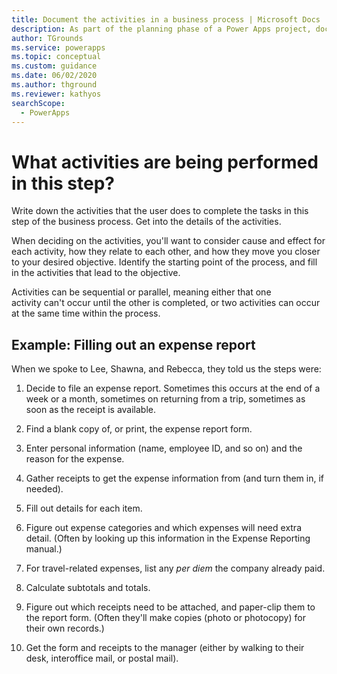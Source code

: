 ```yaml
---
title: Document the activities in a business process | Microsoft Docs
description: As part of the planning phase of a Power Apps project, document the activities  currently performed in each step of the business process you want to automate.
author: TGrounds
ms.service: powerapps
ms.topic: conceptual
ms.custom: guidance
ms.date: 06/02/2020
ms.author: thground
ms.reviewer: kathyos
searchScope:  
  - PowerApps
---
```


# What activities are being performed in this step?

Write down the activities that the user does to complete the tasks in this
step of the business process. Get into the details of the activities.

When deciding on the activities, you'll want to consider cause and effect for
each activity, how they relate to each other, and how they move you closer to
your desired objective. Identify the starting point of the process, and fill in
the activities that lead to the objective. ​

Activities can be sequential or parallel, meaning either that one
activity can't occur until the other is completed, or two activities can occur
at the same time within the process​.

## Example: Filling out an expense report

When we spoke to Lee, Shawna, and Rebecca, they told us the steps were:

1. Decide to file an expense report. Sometimes this occurs at the end of a week or a month,
    sometimes on returning from a trip, sometimes as soon as the
    receipt is available.

2. Find a blank copy of, or print, the expense report form.

3. Enter personal information (name, employee ID, and so on) and the reason for the expense.

4. Gather receipts to get the expense information from (and turn them in, if needed).

5. Fill out details for each item.

6. Figure out expense categories and which expenses will need extra detail. (Often
    by looking up this information in the Expense Reporting manual.)

7. For travel-related expenses, list any *per diem* the company already paid.

8. Calculate subtotals and totals.

9. Figure out which receipts need to be attached, and paper-clip them to the
    report form. (Often they'll make copies (photo or photocopy) for their own records.)

10. Get the form and receipts to the manager (either by walking to their desk, interoffice mail, or postal mail).
